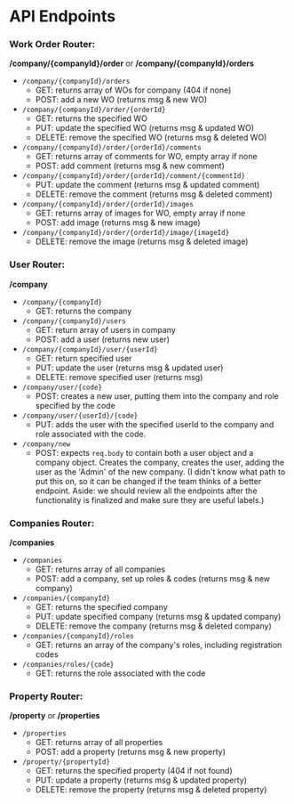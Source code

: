 # API Endpoints

### Work Order Router:

**/company/{companyId}/order** or **/company/{companyId}/orders**

- `/company/{companyId}/orders`
  - GET: returns array of WOs for company (404 if none)
  - POST: add a new WO (returns msg & new WO)
- `/company/{companyId}/order/{orderId}`
  - GET: returns the specified WO
  - PUT: update the specified WO (returns msg & updated WO)
  - DELETE: remove the specified WO (returns msg & deleted WO)
- `/company/{companyId}/order/{orderId}/comments`
  - GET: returns array of comments for WO, empty array if none
  - POST: add comment (returns msg & new comment)
- `/company/{companyId}/order/{orderId}/comment/{commentId}`
  - PUT: update the comment (returns msg & updated comment)
  - DELETE: remove the comment (returns msg & deleted comment)
- `/company/{companyId}/order/{orderId}/images`
  - GET: returns array of images for WO, empty array if none
  - POST: add image (returns msg & new image)
- `/company/{companyId}/order/{orderId}/image/{imageId}`
  - DELETE: remove the image (returns msg & deleted image)

### User Router:

**/company**

- `/company/{companyId}`
  - GET: returns the company
- `/company/{companyId}/users`
  - GET: return array of users in company
  - POST: add a user (returns new user)
- `/company/{companyId}/user/{userId}`
  - GET: return specified user
  - PUT: update the user (returns msg & updated user)
  - DELETE: remove specified user (returns msg)
- `/company/user/{code}`
  - POST: creates a new user, putting them into the company and role specified by the code
- `/company/user/{userId}/{code}`
  - PUT: adds the user with the specified userId to the company and role associated with the code.
- `/company/new`
  - POST: expects `req.body` to contain both a user object and a company object. Creates the company, creates the user, adding the user as the 'Admin' of the new company. (I didn't know what path to put this on, so it can be changed if the team thinks of a better endpoint. Aside: we should review all the endpoints after the functionality is finalized and make sure they are useful labels.)

### Companies Router:

**/companies**

- `/companies`
  - GET: returns array of all companies
  - POST: add a company, set up roles & codes (returns msg & new company)
- `/companies/{companyId}`
  - GET: returns the specified company
  - PUT: update specified company (returns msg & updated company)
  - DELETE: remove the company (returns msg & deleted company)
- `/companies/{companyId}/roles`
  - GET: returns an array of the company's roles, including registration codes
- `/companies/roles/{code}`
  - GET: returns the role associated with the code

### Property Router:

**/property** or **/properties**

- `/properties`
  - GET: returns array of all properties
  - POST: add a property (returns msg & new property)
- `/property/{propertyId}`
  - GET: returns the specified property (404 if not found)
  - PUT: update a property (returns msg & updated property)
  - DELETE: remove the property (returns msg & deleted property)
